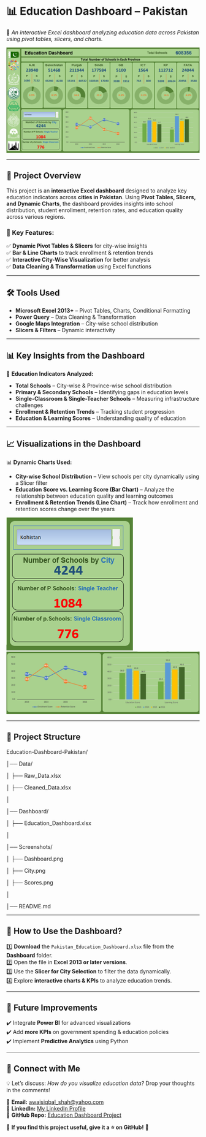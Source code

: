# 📊 Education Dashboard – Pakistan  
🚀 *An interactive Excel dashboard analyzing education data across Pakistan using pivot tables, slicers, and charts.*  

![Dashboard Preview](Screenshots/DashBoard.png)  

---

## 📌 Project Overview  
This project is an **interactive Excel dashboard** designed to analyze key education indicators across **cities in Pakistan**. Using **Pivot Tables, Slicers, and Dynamic Charts**, the dashboard provides insights into school distribution, student enrollment, retention rates, and education quality across various regions.  

### 🔹 Key Features:  
✅ **Dynamic Pivot Tables & Slicers** for city-wise insights  
✅ **Bar & Line Charts** to track enrollment & retention trends  
✅ **Interactive City-Wise Visualization** for better analysis  
✅ **Data Cleaning & Transformation** using Excel functions  

---

## 🛠 Tools Used
- **Microsoft Excel 2013+** – Pivot Tables, Charts, Conditional Formatting  
- **Power Query** – Data Cleaning & Transformation  
- **Google Maps Integration** – City-wise school distribution  
- **Slicers & Filters** – Dynamic interactivity  

---

## 📊 Key Insights from the Dashboard  
📌 **Education Indicators Analyzed:**  
- **Total Schools** – City-wise & Province-wise school distribution  
- **Primary & Secondary Schools** – Identifying gaps in education levels  
- **Single-Classroom & Single-Teacher Schools** – Measuring infrastructure challenges  
- **Enrollment & Retention Trends** – Tracking student progression  
- **Education & Learning Scores** – Understanding quality of education
  
---

## 📈 Visualizations in the Dashboard
📊 **Dynamic Charts Used:**  
- **City-wise School Distribution** – View schools per city dynamically using a Slicer filter  
- **Education Score vs. Learning Score (Bar Chart)** – Analyze the relationship between education quality and learning outcomes  
- **Enrollment & Retention Trends (Line Chart)** – Track how enrollment and retention scores change over the years  

![City Distribution](Screenshots/City.png)  ![Education, Learning, & Retentation Scores](Screenshots/Scores.png)  

---

## 📂 Project Structure
Education-Dashboard-Pakistan/ 

│── Data/

│ ├── Raw_Data.xlsx

│ ├── Cleaned_Data.xlsx

│

│── Dashboard/

│ ├── Education_Dashboard.xlsx

│

│── Screenshots/

│ ├── Dashboard.png

│ ├── City.png

│ ├── Scores.png

│

│── README.md

---

## 📌 How to Use the Dashboard?
1️⃣ **Download** the `Pakistan_Education_Dashboard.xlsx` file from the **Dashboard** folder.  
2️⃣ Open the file in **Excel 2013 or later versions**.  
3️⃣ Use the **Slicer for City Selection** to filter the data dynamically.  
4️⃣ Explore **interactive charts & KPIs** to analyze education trends.  

---

## 🚀 Future Improvements
✔️ Integrate **Power BI** for advanced visualizations  
✔️ Add **more KPIs** on government spending & education policies  
✔️ Implement **Predictive Analytics** using Python  

---

## 📌 Connect with Me  
💡 Let’s discuss: *How do you visualize education data?* Drop your thoughts in the comments!  

📧 **Email:** awaisiqbal_shah@yahoo.com  
🔗 **LinkedIn:** [My LinkedIn Profile](https://www.linkedin.com/in/awaisiqbalshah)  
📌 **GitHub Repo:** [Education Dashboard Project](https://github.com/awaisiqbalshah/Education-Dashboard-Pakistan)  

🎉 **If you find this project useful, give it a ⭐ on GitHub!** 🚀  
